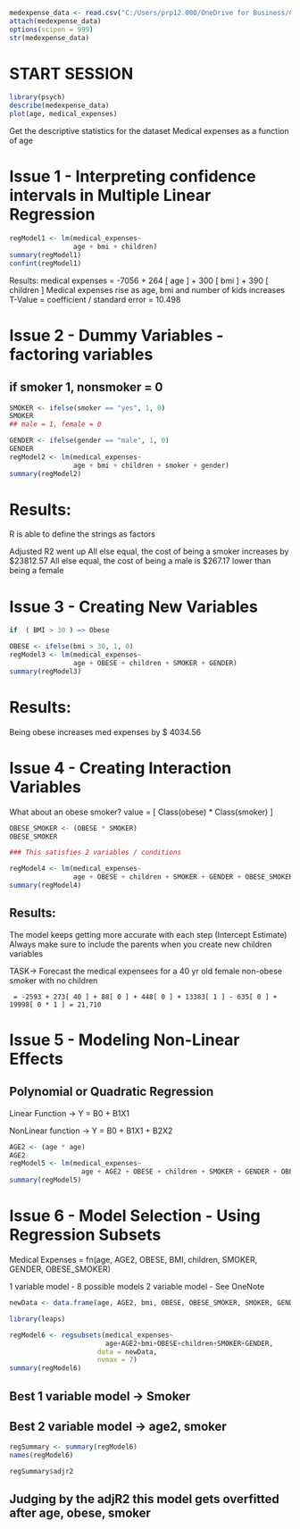 ```r
medexpense_data <- read.csv("C:/Users/prp12.000/OneDrive for Business/Courses/BIA-6309-Stats-And-Machine-Learning/csv/medexpense_data.csv")
attach(medexpense_data)
options(scipen = 999)
str(medexpense_data)
```

# START SESSION


```r
library(psych)
describe(medexpense_data)
plot(age, medical_expenses)
```

Get the descriptive statistics for the dataset
Medical expenses as a function of age

# Issue 1 - Interpreting confidence intervals in Multiple Linear Regression

```r
regModel1 <- lm(medical_expenses~
                age + bmi + children)
summary(regModel1)
confint(regModel1)
```

Results:
 medical expenses = -7056 + 264 [ age ] + 300 [ bmi ] + 390 [ children ]
 Medical expenses rise as age, bmi and number of kids increases 
 T-Value = coefficient / standard error = 10.498

# Issue 2 - Dummy Variables - factoring variables

## if smoker 1, nonsmoker = 0

```r
SMOKER <- ifelse(smoker == "yes", 1, 0)
SMOKER
## male = 1, female = 0

GENDER <- ifelse(gender == "male", 1, 0)
GENDER
regModel2 <- lm(medical_expenses~
                age + bmi + children + smoker + gender)
summary(regModel2)
```

# Results:

R is able to define the strings as factors

Adjusted R2 went up
All else equal, the cost of being a smoker increases by $23812.57
All else equal, the cost of being a male is $267.17 lower than being a female

# Issue 3 - Creating New Variables

```r
if  ( BMI > 30 ) => Obese

OBESE <- ifelse(bmi > 30, 1, 0)
regModel3 <- lm(medical_expenses~
                age + OBESE + children + SMOKER + GENDER)
summary(regModel3)
```

# Results:

Being obese increases med expenses by $ 4034.56

# Issue 4 - Creating Interaction Variables
 What about an obese smoker?
 value = [ Class(obese) * Class(smoker) ]

```r
OBESE_SMOKER <- (OBESE * SMOKER)
OBESE_SMOKER 

### This satisfies 2 variables / conditions

regModel4 <- lm(medical_expenses~
                age + OBESE + children + SMOKER + GENDER + OBESE_SMOKER)
summary(regModel4)
```

## Results:
The model keeps getting more accurate with each step (Intercept Estimate)
Always make sure to include the parents when you create new children variables

TASK-> Forecast the medical expensees for a 40 yr old female non-obese smoker with no children

` = -2593 + 273[ 40 ] + 88[ 0 ] + 448[ 0 ] + 13383[ 1 ] - 635[ 0 ] + 19998[ 0 * 1 ] = 21,710`

# Issue 5 - Modeling Non-Linear Effects

## Polynomial or Quadratic Regression

Linear Function -> Y = B0 + B1X1

NonLinear function -> Y = B0 + B1X1 + B2X2

```r
AGE2 <- (age * age)
AGE2
regModel5 <- lm(medical_expenses~
                  age + AGE2 + OBESE + children + SMOKER + GENDER + OBESE_SMOKER)
summary(regModel5)
```

# Issue 6 - Model Selection - Using Regression Subsets

Medical Expenses = fn(age, AGE2, OBESE, BMI, children, 
     SMOKER, GENDER, OBESE_SMOKER)


1 variable model - 8 possible models
2 variable model - See OneNote

```r
newData <- data.frame(age, AGE2, bmi, OBESE, OBESE_SMOKER, SMOKER, GENDER, children)

library(leaps)

regModel6 <- regsubsets(medical_expenses~
                        age+AGE2+bmi+OBESE+children+SMOKER+GENDER,
                      data = newData,
                      nvmax = 7)
summary(regModel6)
```

## Best 1 variable model -> Smoker
## Best 2 variable model -> age2, smoker

```r
regSummary <- summary(regModel6)
names(regModel6)

regSummary$adjr2
```

## Judging by the adjR2 this model gets overfitted after age, obese, smoker

